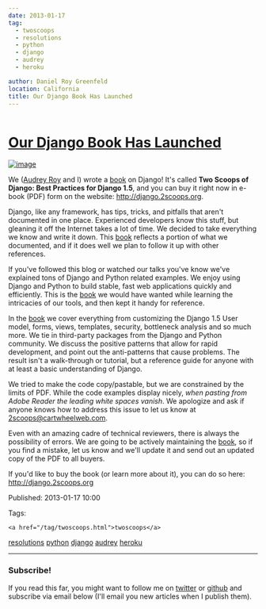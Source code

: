 ```yaml
---
date: 2013-01-17
tag: 
  - twoscoops
  - resolutions
  - python
  - django
  - audrey
  - heroku

author: Daniel Roy Greenfeld
location: California
title: Our Django Book Has Launched
---
```

<div class="twelve wide column">

<h1 class="ui block header">
<div class="content">
<a href="/our-django-book-is-launched.html">Our Django Book Has Launched</a>
</div>
</h1>
<p><a href="http://django.2scoops.org/" target="_blank"><img alt="image" src="https://s3.amazonaws.com/twoscoops/img/tsd-cover.png"/></a></p>
<p>We (<a href="http://audreymroy.com" target="_blank">Audrey Roy</a> and I) wrote a
<a href="http://django.2scoops.org" target="_blank">book</a> on Django! It's called <strong>Two Scoops
of Django: Best Practices for Django 1.5</strong>, and you can buy it right now
in e-book (PDF) form on the website: <a href="http://django.2scoops.org" target="_blank">http://django.2scoops.org</a>.</p>
<p>Django, like any framework, has tips, tricks, and pitfalls that aren't
documented in one place. Experienced developers know this stuff, but
gleaning it off the Internet takes a lot of time. We decided to take
everything we know and write it down. This
<a href="http://django.2scoops.org" target="_blank">book</a> reflects a portion of what we
documented, and if it does well we plan to follow it up with other
references.</p>
<p>If you've followed this blog or watched our talks you've know we've
explained tons of Django and Python related examples. We enjoy using
Django and Python to build stable, fast web applications quickly and
efficiently. This is the <a href="http://django.2scoops.org" target="_blank">book</a> we would have
wanted while learning the intricacies of our tools, and then kept it
handy for reference.</p>
<p>In the <a href="http://django.2scoops.org" target="_blank">book</a> we cover everything from
customizing the Django 1.5 User model, forms, views, templates,
security, bottleneck analysis and so much more. We tie in third-party
packages from the Django and Python community. We discuss the positive
patterns that allow for rapid development, and point out the
anti-patterns that cause problems. The result isn't a walk-through or
tutorial, but a reference guide for anyone with at least a basic
understanding of Django.</p>
<p>We tried to make the code copy/pastable, but we are constrained by the
limits of PDF. While the code examples display nicely, <em>when pasting
from Adobe Reader the leading white spaces vanish</em>. We apologize and ask
if anyone knows how to address this issue to let us know at
<a href="mailto:2scoops@cartwheelweb.com" target="_blank">2scoops@cartwheelweb.com</a>.</p>
<p>Even with an amazing cadre of technical reviewers, there is always the
possibility of errors. We are going to be actively maintaining the
<a href="http://django.2scoops.org" target="_blank">book</a>, so if you find a mistake, let us know
and we'll update it and send out an updated copy of the PDF to all
buyers.</p>
<p>If you'd like to buy the book (or learn more about it), you can do so
here: <a href="http://django.2scoops.org" target="_blank">http://django.2scoops.org</a></p>
<p>Published: 2013-01-17 10:00</p>
<p>Tags:
  
    <a href="/tag/twoscoops.html">twoscoops</a>
<a href="/tag/resolutions.html">resolutions</a>
<a href="/tag/python.html">python</a>
<a href="/tag/django.html">django</a>
<a href="/tag/audrey.html">audrey</a>
<a href="/tag/heroku.html">heroku</a>
</p>
<hr/>
<h3 class="ui header">Subscribe!</h3>
<p>If you read this far, you might want to follow me on <a href="https://twitter.com/pydanny">twitter</a> or <a href="https://github.com/pydanny">github</a> and subscribe via email below (I'll email you new articles when I publish them).</p>
<!-- Begin MailChimp Signup Form -->
</div>